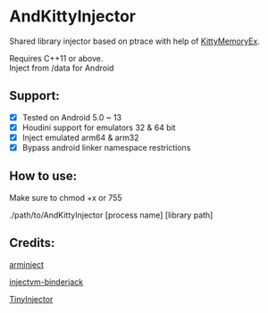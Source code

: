 # AndKittyInjector

Shared library injector based on ptrace with help of [KittyMemoryEx](https://github.com/MJx0/KittyMemoryEx).

Requires C++11 or above.</br>
Inject from /data for Android

<h2> Support: </h2>

- [x] Tested on Android 5.0  ~ 13
- [x] Houdini support for emulators 32 & 64 bit
- [x] Inject emulated arm64 & arm32
- [x] Bypass android linker namespace restrictions

<h2> How to use: </h2>
Make sure to chmod +x or 755

./path/to/AndKittyInjector [process name] [library path]

<h2>Credits: </h2>

[arminject](https://github.com/evilsocket/arminject)

[injectvm-binderjack](https://github.com/Chainfire/injectvm-binderjack)

[TinyInjector](https://github.com/shunix/TinyInjector)